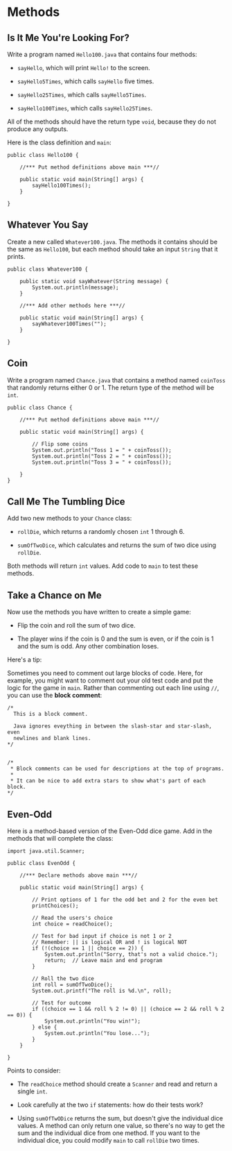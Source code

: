 # Methods

## Is It Me You're Looking For?

Write a program named `Hello100.java` that contains four methods:

- `sayHello`, which will print `Hello!` to the screen.

- `sayHello5Times`, which calls `sayHello` five times.

- `sayHello25Times`, which calls `sayHello5Times`.

- `sayHello100Times`, which calls `sayHello25Times`.

All of the methods should have the return type `void`, because they do not produce any outputs.

Here is the class definition and `main`:

```
public class Hello100 {

    //*** Put method definitions above main ***//

    public static void main(String[] args) {
        sayHello100Times();
    }

}
```

## Whatever You Say

Create a new called `Whatever100.java`. The methods it contains should be the same as `Hello100`, but each method should take an input `String` that it prints.

```
public class Whatever100 {
    
    public static void sayWhatever(String message) {
        System.out.println(message);
    }
    
    //*** Add other methods here ***//
    
    public static void main(String[] args) {
        sayWhatever100Times("");
    }
 
}
```


## Coin

Write a program named `Chance.java` that contains a method named `coinToss` that randomly returns either 0 or 1. The return type of the method will be `int`.

```
public class Chance {

    //*** Put method definitions above main ***//

    public static void main(String[] args) {
        
        // Flip some coins
        System.out.println("Toss 1 = " + coinToss());
        System.out.println("Toss 2 = " + coinToss());
        System.out.println("Toss 3 = " + coinToss());
        
    }
}
```


## Call Me The Tumbling Dice

Add two new methods to your `Chance` class:

- `rollDie`, which returns a randomly chosen `int` 1 through 6.

- `sumOfTwoDice`, which calculates and returns the sum of two dice using `rollDie`.

Both methods will return `int` values. Add code to `main` to test these methods.


## Take a Chance on Me

Now use the methods you have written to create a simple game:

- Flip the coin and roll the sum of two dice.

- The player wins if the coin is 0 and the sum is even, or if the coin is 1 and the sum is odd. Any other combination loses.

Here's a tip:

Sometimes you need to comment out large blocks of code. Here, for example, you might want to comment out your old test code and put the logic for the game in `main`. Rather than commenting out each line using `//`, you can use the **block comment**:

```
/*
  This is a block comment.
  
  Java ignores eveything in between the slash-star and star-slash, even
  newlines and blank lines.
*/


/*
 * Block comments can be used for descriptions at the top of programs.
 *
 * It can be nice to add extra stars to show what's part of each block.
*/
```


## Even-Odd

Here is a method-based version of the Even-Odd dice game. Add in the methods that will complete the class:

```
import java.util.Scanner;

public class EvenOdd {

    //*** Declare methods above main ***//
    
    public static void main(String[] args) {
    
        // Print options of 1 for the odd bet and 2 for the even bet
        printChoices();
        
        // Read the users's choice
        int choice = readChoice();
        
        // Test for bad input if choice is not 1 or 2
        // Remember: || is logical OR and ! is logical NOT
        if (!(choice == 1 || choice == 2)) {
            System.out.println("Sorry, that's not a valid choice.");
            return;  // Leave main and end program
        }
        
        // Roll the two dice
        int roll = sumOfTwoDice();
        System.out.printf("The roll is %d.\n", roll);
   
        // Test for outcome
        if ((choice == 1 && roll % 2 != 0) || (choice == 2 && roll % 2 == 0)) {
            System.out.println("You win!");
        } else {
            System.out.println("You lose...");
        }
    }

}
```

Points to consider:

- The `readChoice` method should create a `Scanner` and read and return a single `int`.

- Look carefully at the two `if` statements: how do their tests work?

- Using `sumOfTwODice` returns the sum, but doesn't give the individual dice values. A method can only return one value, so there's no way to get the sum and the individual dice from one method. If you want to the individual dice, you could modify `main` to call `rollDie` two times.
